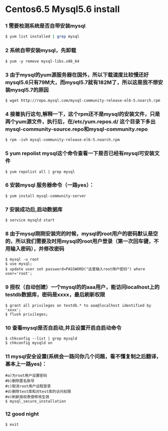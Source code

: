 Centos6.5 Mysql5.6 install
===================================

### 1 需要检测系统是否自带安装mysql  

```bash
$ yum list installed | grep mysql
```

### 2 系统自带安装mysql，先卸载

```base
$ yum -y remove mysql-libs.x86_64
```

### 3 由于mysql的yum源服务器在国外，所以下载速度比较慢还好mysql5.6只有79M大，而mysql5.7就有182M了，所以这是我不想安装mysql5.7的原因

```base
$ wget http://repo.mysql.com/mysql-community-release-el6-5.noarch.rpm
```

### 4 接着执行这句,解释一下，这个rpm还不是mysql的安装文件，只是两个yum源文件，执行后，在/etc/yum.repos.d/ 这个目录下多出mysql-community-source.repo和mysql-community.repo

```base
$ rpm -ivh mysql-community-release-el6-5.noarch.rpm
```

### 5 yum repolist mysql这个命令查看一下是否已经有mysql可安装文件

```base
$ yum repolist all | grep mysql
```

### 6 安装mysql 服务器命令（一路yes）：

```base
$ yum install mysql-community-server
```

### 7 安装成功后,启动数据库

```base
$ service mysqld start
```

### 8 由于mysql刚刚安装完的时候，mysql的root用户的密码默认是空的，所以我们需要及时用mysql的root用户登录（第一次回车键，不用输入密码），并修改密码

```base
$ mysql -u root  
$ use mysql;
$ update user set password=PASSWORD("这里输入root用户密码") where user='root';
```

### 9 授权（自动创建）一个mysql的的aaa用户，能访问localhost上的testdb数据库，密码是xxxx，最后刷新权限

```base
$ grant all privileges on testdb.* to aaa@localhost identified by 'xxxx';
$ flush privileges;
```

### 10 查看mysql是否自启动,并且设置开启自启动命令

```base
$ chkconfig --list | grep mysqld
$ chkconfig mysqld on
```

### 11 mysql安全设置(系统会一路问你几个问题，看不懂复制之后翻译，基本上一路yes)：

```base
#a)为root用户设置密码
#b)删除匿名账号
#c)取消root用户远程登录
#d)删除test库和对test库的访问权限
#e)刷新授权表使修改生效
$ mysql_secure_installation
```
### 12 good night 

```base
$ exit
```
